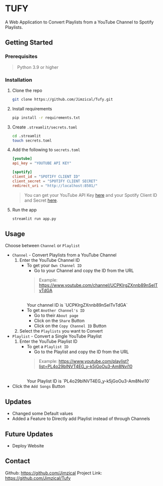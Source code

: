 # TUFY

A Web Application to Convert Playlists from a YouTube Channel to Spotify Playlists.

## Getting Started

### Prerequisites
> Python 3.9 or higher

### Installation
1. Clone the repo
   ```sh
   git clone https://github.com/Jimzical/Tufy.git
    ```

2. Install requirements
    ```sh
    pip install -r requirements.txt
    ```
3. Create `.streamlit/secrets.toml`
    ```sh
    cd .streamlit
    touch secrets.toml
    ```

4. Add the following to `secrets.toml`
    ```toml
    [youtube]
    api_key = "YOUTUBE API KEY"

    [spotify]
    client_id = "SPOTIFY CLIENT ID"
    client_secret = "SPOTIFY CLIENT SECRET"
    redirect_uri = "http://localhost:8501/"
    ```
    > You can get your YouTube API Key [here](https://console.developers.google.com/apis/credentials) and your Spotify Client ID and Secret [here](https://developer.spotify.com/dashboard/applications).

5. Run the app
    ```sh
    streamlit run app.py
    ```

## Usage
Choose between `Channel` or `Playlist`
- `Channel` - Convert Playlists from a YouTube Channel
    1. Enter the YouTube Channel ID
        - To get your `Own Channel ID`
            - Go to your Channel and copy the ID from the URL
            > Example: https://www.youtube.com/channel/UCPKlrgZXnnb89nSeITvTdGA
            </br>
            Your channel ID is `UCPKlrgZXnnb89nSeITvTdGA`
        - To get `Another Channel's ID`
            - Go to their `About page` 
            - Click on the `Share` Button
            - Click on the `Copy Channel ID` Button
    2. Select the `Playlists` you want to Convert
- `Playlist` - Convert a Single YouTube Playlist
    1. Enter the YouTube Playlist ID
        - To get a `Playlist ID`
            - Go to the Playlist and copy the ID from the URL
            > Example: https://www.youtube.com/playlist?list=PL4o29bINVT4EG_y-k5jGoOu3-Am8Nvi10
            </br>
            Your Playlist ID is `PL4o29bINVT4EG_y-k5jGoOu3-Am8Nvi10`
 -  Click the `Add Songs` Button


## Updates
- Changed some Default values
- Added a Feature to Directly add Playlist instead of through Channels

## Future Updates
- Deploy Website



## Contact
Github: https://github.com/Jimzical
Project Link: https://github.com/Jimzical/Tufy
